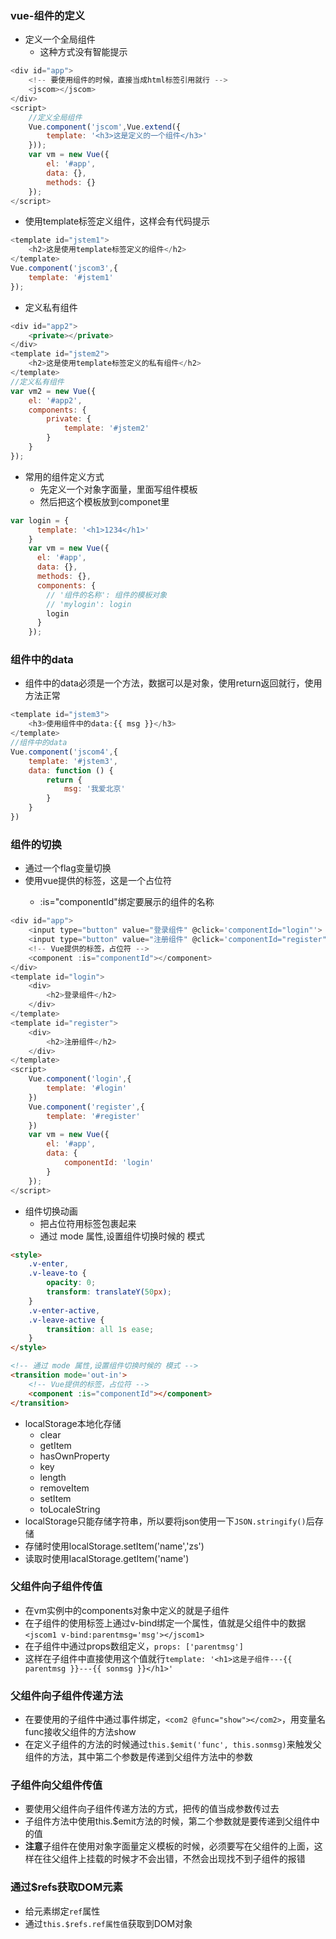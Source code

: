 ### vue-组件的定义
- 定义一个全局组件
    - 这种方式没有智能提示
```javascript
<div id="app">
    <!-- 要使用组件的时候，直接当成html标签引用就行 -->
    <jscom></jscom>
</div>
<script>
    //定义全局组件
    Vue.component('jscom',Vue.extend({
        template: '<h3>这是定义的一个组件</h3>'
    }));
    var vm = new Vue({
        el: '#app',
        data: {},
        methods: {}
    });
</script>
```
- 使用template标签定义组件，这样会有代码提示
```javascript
<template id="jstem1">
    <h2>这是使用template标签定义的组件</h2>
</template>
Vue.component('jscom3',{
    template: '#jstem1'
});
```
- 定义私有组件
```javascript
<div id="app2">
    <private></private>
</div>
<template id="jstem2">
    <h2>这是使用template标签定义的私有组件</h2>
</template>
//定义私有组件
var vm2 = new Vue({
    el: '#app2',
    components: {
        private: {
            template: '#jstem2'
        }
    }
});
```
- 常用的组件定义方式
    - 先定义一个对象字面量，里面写组件模板
    - 然后把这个模板放到componet里
```javascript
var login = {
      template: '<h1>1234</h1>'
    }
    var vm = new Vue({
      el: '#app',
      data: {},
      methods: {},
      components: {
        // '组件的名称': 组件的模板对象
        // 'mylogin': login
        login
      }
    });
```
### 组件中的data
- 组件中的data必须是一个方法，数据可以是对象，使用return返回就行，使用方法正常
```javascript
<template id="jstem3">
    <h3>使用组件中的data:{{ msg }}</h3>
</template>
//组件中的data
Vue.component('jscom4',{
    template: '#jstem3',
    data: function () {
        return {
            msg: '我爱北京'
        }
    }
})
```
### 组件的切换
- 通过一个flag变量切换
- 使用vue提供的<component>标签，这是一个占位符
    - :is="componentId"绑定要展示的组件的名称
```javascript
<div id="app">
    <input type="button" value="登录组件" @click='componentId="login"'>
    <input type="button" value="注册组件" @click='componentId="register"'>
    <!-- Vue提供的标签，占位符 -->
    <component :is="componentId"></component>
</div>
<template id="login">
    <div>
        <h2>登录组件</h2>
    </div>
</template>
<template id="register">
    <div>
        <h2>注册组件</h2>
    </div>
</template>
<script>
    Vue.component('login',{
        template: '#login'
    })
    Vue.component('register',{
        template: '#register'
    })
    var vm = new Vue({
        el: '#app',
        data: {
            componentId: 'login'
        }
    });
</script>
```
- 组件切换动画
    - 把<component>占位符用<transition>标签包裹起来
    - 通过 mode 属性,设置组件切换时候的 模式
```html
<style>
    .v-enter,
    .v-leave-to {
        opacity: 0;
        transform: translateY(50px);
    }
    .v-enter-active,
    .v-leave-active {
        transition: all 1s ease;
    }
</style>

<!-- 通过 mode 属性,设置组件切换时候的 模式 -->
<transition mode='out-in'>
    <!-- Vue提供的标签，占位符 -->
    <component :is="componentId"></component>
</transition>
```
- localStorage本地化存储
    - clear
    - getItem
    - hasOwnProperty
    - key
    - length
    - removeItem
    - setItem
    - toLocaleString
- localStorage只能存储字符串，所以要将json使用一下`JSON.stringify()`后存储
- 存储时使用localStorage.setItem('name','zs')
- 读取时使用lacalStorage.getItem('name')
### 父组件向子组件传值
- 在vm实例中的components对象中定义的就是子组件
- 在子组件的使用标签上通过v-bind绑定一个属性，值就是父组件中的数据`<jscom1 v-bind:parentmsg='msg'></jscom1>`
- 在子组件中通过props数组定义，`props: ['parentmsg']`
- 这样在子组件中直接使用这个值就行`template: '<h1>这是子组件---{{ parentmsg }}---{{ sonmsg }}</h1>'`
### 父组件向子组件传递方法
- 在要使用的子组件中通过事件绑定，`<com2 @func="show"></com2>`，用变量名func接收父组件的方法show
- 在定义子组件的方法的时候通过`this.$emit('func', this.sonmsg)`来触发父组件的方法，其中第二个参数是传递到父组件方法中的参数
### 子组件向父组件传值
- 要使用父组件向子组件传递方法的方式，把传的值当成参数传过去
- 子组件方法中使用this.$emit方法的时候，第二个参数就是要传递到父组件中的值
- **注意**子组件在使用对象字面量定义模板的时候，必须要写在父组件的上面，这样在往父组件上挂载的时候才不会出错，不然会出现找不到子组件的报错
### 通过$refs获取DOM元素
- 给元素绑定`ref`属性
- 通过`this.$refs.ref属性值`获取到DOM对象


